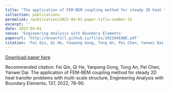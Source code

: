 ```yaml
---
title: "The application of FEM-BEM coupling method for steady 2D heat transfer problems with multi-scale structure"
collection: publications
permalink: /publication/2022-04-01-paper-title-number-15
excerpt: ''
date: 2022-04-01
venue: 'Engineering Analysis with Boundary Elements'
paperurl: 'http://knownfull.github.io/files/202204EABE.pdf'
citation: 'Fei Qin, Qi He, Yanpeng Gong, Tong An, Pei Chen, Yanwei Dai. The application of FEM-BEM coupling method for steady 2D heat transfer problems with multi-scale structure, Engineering Analysis with Boundary Elements, 137, 2022, 78-90.'
---
```


[Download paper here](http://knownfull.github.io/files/202204EABE.pdf)

Recommended citation: Fei Qin, Qi He, Yanpeng Gong, Tong An, Pei Chen, Yanwei Dai. The application of FEM-BEM coupling method for steady 2D heat transfer problems with multi-scale structure, Engineering Analysis with Boundary Elements, 137, 2022, 78-90.